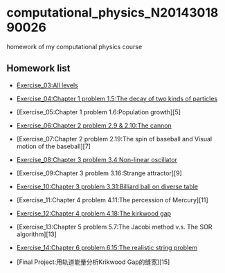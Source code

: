 # computational_physics_N2014301890026
homework of my computational physics course

## Homework list

* [Exercise_03:All levels][3]
* [Exercise_04:Chapter 1 problem 1.5:The decay of two kinds of particles][4]
* [Exercise_05:Chapter 1 problem 1.6:Population growth][5]
* [Exercise_06:Chapter 2 problem 2.9 & 2.10:The cannon][6]
* [Exercise_07:Chapter 2 problem 2.19:The spin of baseball and Visual motion of the baseball][7]
* [Exercise_08:Chapter 3 problem 3.4:Non-linear oscillator][8]
* [Exercise_09:Chapter 3 problem 3.16:Strange attractor][9]
* [Exercise_10:Chapter 3 problem 3.31:Billiard ball on diverse table][10]
* [Exercise_11:Chapter 4 problem 4.11:The percession of Mercury][11]
* [Exercise_12:Chapter 4 problem 4.18:The kirkwood gap][12]
* [Exercise_13:Chapter 5 problem 5.7:The Jacobi method v.s. The SOR algorithm][13]
* [Exercise_14:Chapter 6 problem 6.15:The realistic string problem][14]
* [Final Project:用轨道能量分析Krikwood Gap的缝宽][15]

    [3]:https://daringfireball.net/projects/markdown/syntax#link
    [4]:
    [5]:
    [6]:
    [7]:
    [8]:
    [9]:
    [10]:
    [11]:
    [12]:
    [13]:
    [14]:
    [15]:
